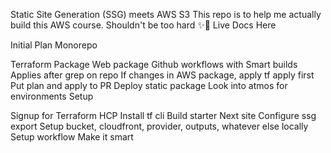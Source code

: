 Static Site Generation (SSG) meets AWS S3
This repo is to help me actually build this AWS course. Shouldn't be too hard ✨🥲 Live Docs Here

Initial Plan
Monorepo

Terraform Package
Web package
Github workflows with Smart builds
Applies after grep on repo
If changes in AWS package, apply tf apply first
Put plan and apply to PR
Deploy static package
Look into atmos for environments
Setup

Signup for Terraform HCP
Install tf cli
Build starter Next site
Configure ssg export
Setup bucket, cloudfront, provider, outputs, whatever else locally
Setup workflow
Make it smart

